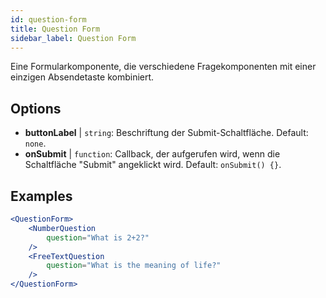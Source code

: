 ```yaml
---
id: question-form 
title: Question Form
sidebar_label: Question Form
---
```


Eine Formularkomponente, die verschiedene Fragekomponenten mit einer einzigen Absendetaste kombiniert.

## Options

* __buttonLabel__ | `string`: Beschriftung der Submit-Schaltfläche. Default: `none`.
* __onSubmit__ | `function`: Callback, der aufgerufen wird, wenn die Schaltfläche "Submit" angeklickt wird. Default: `onSubmit() {}`.


## Examples

```jsx live
<QuestionForm>
    <NumberQuestion
        question="What is 2+2?"
    />
    <FreeTextQuestion
        question="What is the meaning of life?"
    />    
</QuestionForm>
```
